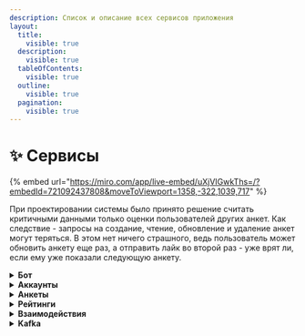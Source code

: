 ```yaml
---
description: Список и описание всех сервисов приложения
layout:
  title:
    visible: true
  description:
    visible: true
  tableOfContents:
    visible: true
  outline:
    visible: true
  pagination:
    visible: true
---
```


# ✨ Сервисы

{% embed url="https://miro.com/app/live-embed/uXjVIGwkThs=/?embedId=721092437808&moveToViewport=1358,-322,1039,717" %}

При проектировании системы было принято решение считать критичными данными только оценки пользователей других анкет. Как следствие - запросы на создание, чтение, обновление и удаление анкет могут теряться. В этом нет ничего страшного, ведь пользователь может обновить анкету еще раз, а отправить лайк во второй раз - уже врят ли, если ему уже показали следующую анкету.

<details>

<summary><strong>Бот</strong></summary>

Интерфейс, при помощи которого пользователь взаимодействует со всей системой.

Взаимодействует с

* **Redis** - для хранения состояний FSM
* **Kafka** - передает в нее события от пользователей и получает из нее уведомления для пользователей (например, о взаимном лайке)
* **Сервис аккаунтов** - для сохранения основых данных о пользователе при старте бота
* **Сервис анкет** - для взаимодействия с анкетой пользователя: создание, просмотр, обновление, удаление
* **Сервис рейтингов** - для получения списка анкет для показа пользователю

</details>

<details>

<summary><strong>Аккаунты</strong></summary>

Реализует crud-операции для взаимодействия с аккаунтами.

Взаимодействует с

* **База данных аккаунтов** - для сохранения информации об аккаунтах пользователей

</details>

<details>

<summary><strong>Анкеты</strong></summary>

Реализует основные crud-операции с анкетами пользователей.

Взимодействует с

* **База данных анкет** - для сохранения информации об анкетах пользователей
* **MinIO** - для сохранения изображений анкет пользователей
* **Сервис аккаунтов** - для привязки анкет к конкретному аккаунту
* **Сервис рейтингов** - уведомляет его об изменениях в анкетах

</details>

<details>

<summary><strong>Рейтинги</strong></summary>

Реализует логику сортировки анкет под каждого пользователя.

Взаимодействует с

* **База данных анкет** - для получения актуальной информации об анкетах пользователей
* **ElasticSearch** - для поиска и сортировки анкет под каждого пользователя по удаленности, полу, возрасту, схожести описаний
* **Redis** - для сохранения в кэше популярных анкет и нескольких, рассчитаных наперед, анкет для пользователей
* **ClickHouse** - для получения статистики взаимодействия пользователей с другими анкетами. Из нее будет рассчитываться время активности пользователя, а так же список уже просмотренных им анкет&#x20;

</details>

<details>

<summary><strong>Взаимодействия</strong></summary>

Реализует логику обработки взаимодействия пользователя с анкетами: лайки, дизлайки, мэтчи, решает кому отправлять уведомления.

Взаимодействует с

* **Kafka** - получает из нее действия пользователей и шлет уведомления в бот в случае мэтча
* **ClickHouse** - для внесения данных о мэтчах
* **База данных анкет** - обновляет количество лайков и дизлайков у анкеты

</details>

<details>

<summary><strong>Kafka</strong></summary>

Брокер сообщений, отвечает за доставку критически важной информации.

Взаимодействует с

* **ClickHouse** - для автоматического внесения данных о лайках и дизлайках
* **Сервис бота** - см. раздел [Бот](./#bot)
* **Сервис взаимодействия** - см. раздел [Взаимодействия](./#vzaimodeistviya)

</details>

